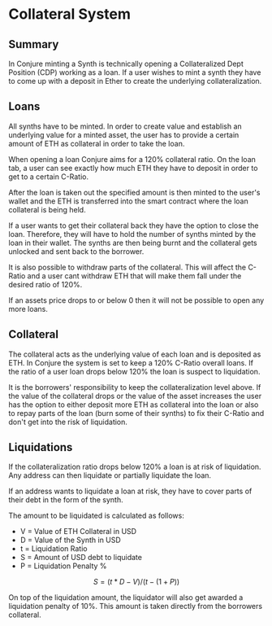 # Collateral System

## Summary

In Conjure minting a Synth is technically opening a Collateralized Dept Position \(CDP\) working as a loan. If a user wishes to mint a synth they have to come up with a deposit in Ether to create the underlying collateralization.

## Loans

All synths have to be minted. In order to create value and establish an underlying value for a minted asset, the user has to provide a certain amount of ETH as collateral in order to take the loan.

When opening a loan Conjure aims for a 120% collateral ratio. On the loan tab, a user can see exactly how much ETH they have to deposit in order to get to a certain C-Ratio.

After the loan is taken out the specified amount is then minted to the user's wallet and the ETH is transferred into the smart contract where the loan collateral is being held.

If a user wants to get their collateral back they have the option to close the loan. Therefore, they will have to hold the number of synths minted by the loan in their wallet. The synths are then being burnt and the collateral gets unlocked and sent back to the borrower.

It is also possible to withdraw parts of the collateral. This will affect the C-Ratio and a user cant withdraw ETH that will make them fall under the desired ratio of 120%.

If an assets price drops to or below 0 then it will not be possible to open any more loans.

## Collateral

The collateral acts as the underlying value of each loan and is deposited as ETH. In Conjure the system is set to keep a 120% C-Ratio overall loans. If the ratio of a user loan drops below 120% the loan is suspect to liquidation.

It is the borrowers' responsibility to keep the collateralization level above. If the value of the collateral drops or the value of the asset increases the user has the option to either deposit more ETH as collateral into the loan or also to repay parts of the loan \(burn some of their synths\) to fix their C-Ratio and don't get into the risk of liquidation.

## Liquidations

If the collateralization ratio drops below 120% a loan is at risk of liquidation. Any address can then liquidate or partially liquidate the loan.

If an address wants to liquidate a loan at risk, they have to cover parts of their debt in the form of the synth.

The amount to be liquidated is calculated as follows:

* V = Value of ETH Collateral in USD
* D = Value of the Synth in USD
* t = Liquidation Ratio
* S = Amount of USD debt to liquidate
* P = Liquidation Penalty %

$$
S = (t* D -V) / ( t- (1+P))
$$

On top of the liquidation amount, the liquidator will also get awarded a liquidation penalty of 10%. This amount is taken directly from the borrowers collateral.

